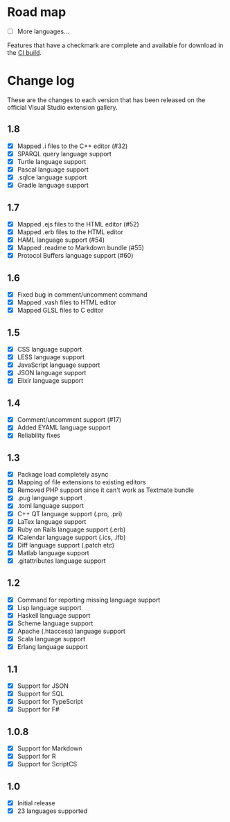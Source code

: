 # Road map

- [ ] More languages...

Features that have a checkmark are complete and available for
download in the
[CI build](http://vsixgallery.com/extension/4773ce75-6f30-4269-9557-1f7c30a47be2/).

# Change log

These are the changes to each version that has been released
on the official Visual Studio extension gallery.

## 1.8

- [x] Mapped .i files to the C++ editor (#32)
- [x] SPARQL query language support
- [x] Turtle language support
- [x] Pascal language support
- [x] .sqlce language support
- [x] Gradle language support

## 1.7

- [x] Mapped .ejs files to the HTML editor (#52)
- [x] Mapped .erb files to the HTML editor
- [x] HAML language support (#54)
- [x] Mapped .readme to Markdown bundle (#55)
- [x] Protocol Buffers language support (#60)

## 1.6

- [x] Fixed bug in comment/uncomment command
- [x] Mapped .vash files to HTML editor
- [x] Mapped GLSL files to C editor

## 1.5

- [x] CSS language support
- [x] LESS language support
- [x] JavaScript language support
- [x] JSON language support
- [x] Elixir language support

## 1.4

- [x] Comment/uncomment support (#17)
- [x] Added EYAML language support
- [x] Reliability fixes

## 1.3

- [x] Package load completely async
- [x] Mapping of file extensions to existing editors
- [x] Removed PHP support since it can't work as Textmate bundle
- [x] .pug language support
- [x] .toml language support
- [x] C++ QT language support (.pro, .pri)
- [x] LaTex language support
- [x] Ruby on Rails language support (.erb)
- [x] ICalendar language support (.ics, .ifb)
- [x] Diff language support (.patch etc)
- [x] Matlab language support
- [x] .gitattributes language support

## 1.2

- [x] Command for reporting missing language support
- [x] Lisp language support
- [x] Haskell language support
- [x] Scheme language support
- [x] Apache (.htaccess) language support
- [x] Scala language support
- [x] Erlang language support

## 1.1

- [x] Support for JSON
- [x] Support for SQL
- [x] Support for TypeScript
- [x] Support for F#

## 1.0.8

- [x] Support for Markdown
- [x] Support for R
- [x] Support for ScriptCS

## 1.0

- [x] Initial release
- [x] 23 languages supported
